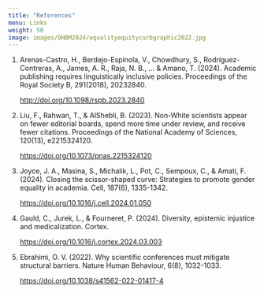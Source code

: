 ```yaml
---
title: "References"
menu: Links
weight: 50
image: images/OHBM2024/equalityequitycurbgraphic2022.jpg
---
```


1. Arenas-Castro, H., Berdejo-Espinola, V., Chowdhury, S., Rodríguez-Contreras, A., James, A. R., Raja, N. B., ... & Amano, T. (2024). Academic publishing requires linguistically inclusive policies. Proceedings of the Royal Society B, 291(2018), 20232840. <p style="color:blue;">http://doi.org/10.1098/rspb.2023.2840 </p>

2. Liu, F., Rahwan, T., & AlShebli, B. (2023). Non-White scientists appear on fewer editorial boards, spend more time under review, and receive fewer citations. Proceedings of the National Academy of Sciences, 120(13), e2215324120. <p style="color:blue;">https://doi.org/10.1073/pnas.2215324120 </p>

3. Joyce, J. A., Masina, S., Michalik, L., Pot, C., Sempoux, C., & Amati, F. (2024). Closing the scissor-shaped curve: Strategies to promote gender equality in academia. Cell, 187(6), 1335-1342. <p style="color:blue;">https://doi.org/10.1016/j.cell.2024.01.050 </p>

4. Gauld, C., Jurek, L., & Fourneret, P. (2024). Diversity, epistemic injustice and medicalization. Cortex. <p style="color:blue;">https://doi.org/10.1016/j.cortex.2024.03.003 </p>

5. Ebrahimi, O. V. (2022). Why scientific conferences must mitigate structural barriers. Nature Human Behaviour, 6(8), 1032-1033. <p style="color:blue;">https://doi.org/10.1038/s41562-022-01417-4 </p>
